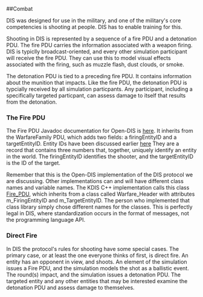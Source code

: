 ##Combat

DIS was designed for use in the military, and one of the military's core competencies is shooting at people. DIS has to enable training for this.

Shooting in DIS is represented by a sequence of a fire PDU and a detonation PDU. The fire PDU carries the information associated with a weapon firing. DIS is typiclly broadcast-oriented, and every other simulation participant will receive the fire PDU. They can use this to model visual effects associated with the firing, such as muzzle flash, dust clouds, or smoke. 

The detonation PDU is tied to a preceding fire PDU. It contains information about the munition that impacts. Like the fire PDU, the detonation PDU is typcially received by all simulation particpants. Any participant, including a specifically targeted particpant, can assess damage to itself that results from the detonation. 


### The Fire PDU

The Fire PDU Javadoc documentation for Open-DIS is <a href="javadoc/edu/nps/moves/dis/FirePdu.html">here</a>. It inherits from the WarfareFamily PDU, which adds two fields: a firingEntityID and a targetEntityID. Entity IDs have been discussed earlier <a href="EntityIdentifiers.md">here</a> They are a record that contains three numbers that, together, uniquely identify an entity in the world. The firingEntityID identifies the shooter, and the targetEntityID is the ID of the target.

Remember that this is the Open-DIS implementation of the DIS protocol we are discussing. Other implementations can and will have different class names and variable names. The KDIS C++ implementation calls this class <a href="http://kdis.sourceforge.net/classdoc/class_k_d_i_s_1_1_p_d_u_1_1_warfare___header.html">Fire\_PDU</a>, which inherits from a class called Warfare\_Header with attributes m\_FiringEntityID and m\_TargetEntityID. The person who implemented that class library simply chose different names for the classes. This is perfectly legal in DIS, where standardization occurs in the format of messages, not the programming language API.

### Direct Fire
In DIS the protocol's rules for shooting have some special cases. The primary case, or at least the one everyone thinks of first, is direct fire. An entity has an opponent in view, and shoots.  An element of the simulation issues a Fire PDU, and the simulation models the shot as a ballistic event. The round(s) impact, and the simulation issues a detonation PDU. The targeted entity and any other entities that may be interested examine the detonation PDU and assess damage to themselves. 








